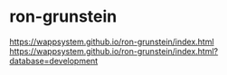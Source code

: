# ron-grunstein

https://wappsystem.github.io/ron-grunstein/index.html  
https://wappsystem.github.io/ron-grunstein/index.html?database=development  
